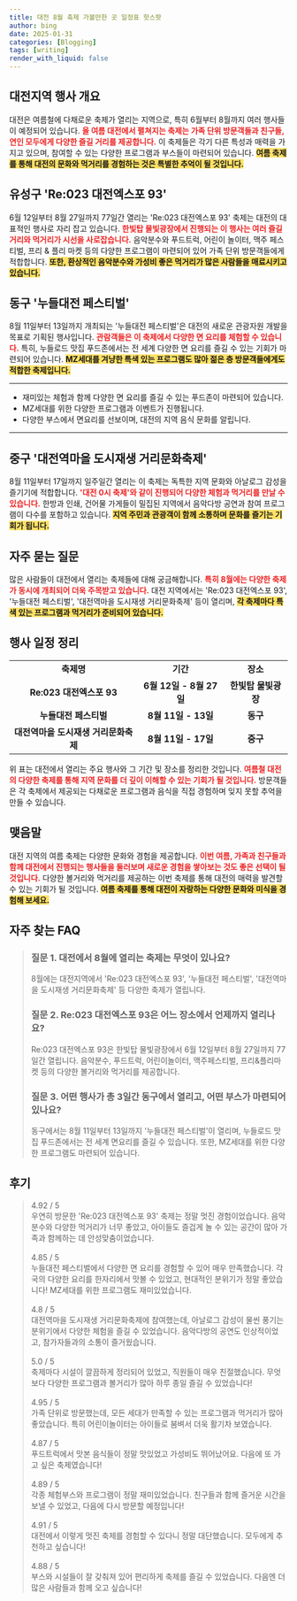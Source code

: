 ```yaml
---
title: 대전 8월 축제 가볼만한 곳 일정표 핫스팟
author: bing
date: 2025-01-31
categories: [Blogging]
tags: [writing]
render_with_liquid: false
---
```



<h2 id='대전지역행사개요'>대전지역 행사 개요</h2>

<p>대전은 여름철에 다채로운 축제가 열리는 지역으로, 특히 6월부터 8월까지 여러 행사들이 예정되어 있습니다. <b><span style="color: #ee2323;">올 여름 대전에서 펼쳐지는 축제는 가족 단위 방문객들과 친구들, 연인 모두에게 다양한 즐길 거리를 제공합니다.</span></b> 이 축제들은 각기 다른 특성과 매력을 가지고 있으며, 참여할 수 있는 다양한 프로그램과 부스들이 마련되어 있습니다. <b><span style="background-color: #ffe066;">여름 축제를 통해 대전의 문화와 먹거리를 경험하는 것은 특별한 추억이 될 것입니다.</span></b></p>

<h2 id='유성구대전엑스포'>유성구 'Re:023 대전엑스포 93'</h2>

<p>6월 12일부터 8월 27일까지 77일간 열리는 'Re:023 대전엑스포 93' 축제는 대전의 대표적인 행사로 자리 잡고 있습니다. <b><span style="color: #ee2323;">한빛탑 물빛광장에서 진행되는 이 행사는 여러 즐길 거리와 먹거리가 시선을 사로잡습니다.</span></b> 음악분수와 푸드트럭, 어린이 놀이터, 맥주 페스티벌, 프리 & 플리 마켓 등의 다양한 프로그램이 마련되어 있어 가족 단위 방문객들에게 적합합니다. <b><span style="background-color: #ffe066;">또한, 환상적인 음악분수와 가성비 좋은 먹거리가 많은 사람들을 매료시키고 있습니다.</span></b></p>

<h2 id='동구누들대전'>동구 '누들대전 페스티벌'</h2>

<p>8월 11일부터 13일까지 개최되는 '누들대전 페스티벌'은 대전의 새로운 관광자원 개발을 목표로 기획된 행사입니다. <b><span style="color: #ee2323;">관람객들은 이 축제에서 다양한 면 요리를 체험할 수 있습니다.</span></b> 특히, 누들로드 맛집 푸드존에서는 전 세계 다양한 면 요리를 즐길 수 있는 기회가 마련되어 있습니다. <b><span style="background-color: #ffe066;">MZ세대를 겨냥한 특색 있는 프로그램도 많아 젊은 층 방문객들에게도 적합한 축제입니다.</span></b></p>

<hr />

<ul>
    <li>재미있는 체험과 함께 다양한 면 요리를 즐길 수 있는 푸드존이 마련되어 있습니다.</li>
    <li>MZ세대를 위한 다양한 프로그램과 이벤트가 진행됩니다.</li>
    <li>다양한 부스에서 면요리를 선보이며, 대전의 지역 음식 문화를 알립니다.</li>
</ul>

<hr />

<h2 id='중구도시재생축제'>중구 '대전역마을 도시재생 거리문화축제'</h2>

<p>8월 11일부터 17일까지 일주일간 열리는 이 축제는 독특한 지역 문화와 아날로그 감성을 즐기기에 적합합니다. <b><span style="color: #ee2323;">'대전 0시 축제'와 같이 진행되어 다양한 체험과 먹거리를 만날 수 있습니다.</span></b> 한방과 인쇄, 건어물 가게들이 밀집된 지역에서 음악다방 공연과 참여 프로그램이 다수를 포함하고 있습니다. <b><span style="background-color: #ffe066;">지역 주민과 관광객이 함께 소통하며 문화를 즐기는 기회가 됩니다.</span></b></p>

<h2 id='자주묻는질문'>자주 묻는 질문</h2>

<p>많은 사람들이 대전에서 열리는 축제들에 대해 궁금해합니다. <b><span style="color: #ee2323;">특히 8월에는 다양한 축제가 동시에 개최되어 더욱 주목받고 있습니다.</span></b> 대전 지역에서는 'Re:023 대전엑스포 93', '누들대전 페스티벌', '대전역마을 도시재생 거리문화축제' 등이 열리며, <b><span style="background-color: #ffe066;">각 축제마다 특색 있는 프로그램과 먹거리가 준비되어 있습니다.</span></b></p>

<h2 id='행사일정정리'>행사 일정 정리</h2>

<table>
    <tr>
        <td style="text-align: center; height: 17px;"><b>축제명</b></td>
        <td style="text-align: center; height: 17px;"><b>기간</b></td>
        <td style="text-align: center; height: 17px;"><b>장소</b></td>
    </tr>
    <tr>
        <td style="text-align: center; height: 17px;"><b>Re:023 대전엑스포 93</b></td>
        <td style="text-align: center; height: 17px;"><b>6월 12일 - 8월 27일</b></td>
        <td style="text-align: center; height: 17px;"><b>한빛탑 물빛광장</b></td>
    </tr>
    <tr>
        <td style="text-align: center; height: 17px;"><b>누들대전 페스티벌</b></td>
        <td style="text-align: center; height: 17px;"><b>8월 11일 - 13일</b></td>
        <td style="text-align: center; height: 17px;"><b>동구</b></td>
    </tr>
    <tr>
        <td style="text-align: center; height: 17px;"><b>대전역마을 도시재생 거리문화축제</b></td>
        <td style="text-align: center; height: 17px;"><b>8월 11일 - 17일</b></td>
        <td style="text-align: center; height: 17px;"><b>중구</b></td>
    </tr>
</table>

<p>위 표는 대전에서 열리는 주요 행사와 그 기간 및 장소를 정리한 것입니다. <b><span style="color: #ee2323;">여름철 대전의 다양한 축제를 통해 지역 문화를 더 깊이 이해할 수 있는 기회가 될 것입니다.</span></b> 방문객들은 각 축제에서 제공되는 다채로운 프로그램과 음식을 직접 경험하며 잊지 못할 추억을 만들 수 있습니다.</p>

<h2 id='맺음말'>맺음말</h2>

<p>대전 지역의 여름 축제는 다양한 문화와 경험을 제공합니다. <b><span style="color: #ee2323;">이번 여름, 가족과 친구들과 함께 대전에서 진행되는 행사들을 둘러보며 새로운 경험을 쌓아보는 것도 좋은 선택이 될 것입니다.</span></b> 다양한 볼거리와 먹거리를 제공하는 이번 축제를 통해 대전의 매력을 발견할 수 있는 기회가 될 것입니다. <b><span style="background-color: #ffe066;">여름 축제를 통해 대전이 자랑하는 다양한 문화와 미식을 경험해 보세요.</span></b></p>


<h2 id='자주_찾는_FAQ'>자주 찾는 FAQ</h2>
<div itemscope="" itemtype="https://schema.org/FAQPage">
<blockquote>
<div itemscope="" itemprop="mainEntity" itemtype="https://schema.org/Question">
<h3 itemprop="name">질문 1. 대전에서 8월에 열리는 축제는 무엇이 있나요?</h3>
<div itemscope="" itemprop="acceptedAnswer" itemtype="https://schema.org/Answer">
<span itemprop="text">
<p>8월에는 대전지역에서 'Re:023 대전엑스포 93', '누들대전 페스티벌', '대전역마을 도시재생 거리문화축제' 등 다양한 축제가 열립니다.</p>
</span>
</div>
</div>
<div itemscope="" itemprop="mainEntity" itemtype="https://schema.org/Question">
<h3 itemprop="name">질문 2. Re:023 대전엑스포 93은 어느 장소에서 언제까지 열리나요?</h3>
<div itemscope="" itemprop="acceptedAnswer" itemtype="https://schema.org/Answer">
<span itemprop="text">
<p>Re:023 대전엑스포 93은 한빛탑 물빛광장에서 6월 12일부터 8월 27일까지 77일간 열립니다. 음악분수, 푸드트럭, 어린이놀이터, 맥주페스티벌, 프리&플리마켓 등의 다양한 볼거리와 먹거리를 제공합니다.</p>
</span>
</div>
</div>
<div itemscope="" itemprop="mainEntity" itemtype="https://schema.org/Question">
<h3 itemprop="name">질문 3. 어떤 행사가 총 3일간 동구에서 열리고, 어떤 부스가 마련되어 있나요?</h3>
<div itemscope="" itemprop="acceptedAnswer" itemtype="https://schema.org/Answer">
<span itemprop="text">
<p>동구에서는 8월 11일부터 13일까지 '누들대전 페스티벌'이 열리며, 누들로드 맛집 푸드존에서는 전 세계 면요리를 즐길 수 있습니다. 또한, MZ세대를 위한 다양한 프로그램도 마련되어 있습니다.</p>
</span>
</div>
</div>
</blockquote>
</div>
<h2 id='후기'>후기</h2>
<div itemscope itemtype="https://schema.org/Product">
  <blockquote>
  <div itemprop="review" itemscope itemtype="https://schema.org/Review">
      <div itemprop="reviewRating" itemscope itemtype="https://schema.org/Rating"> <span itemprop="ratingValue">4.92</span> / <span itemprop="bestRating">5</span> </div>
      <span itemprop="reviewBody">우연히 방문한 'Re:023 대전엑스포 93' 축제는 정말 멋진 경험이었습니다. 음악분수와 다양한 먹거리가 너무 좋았고, 아이들도 즐겁게 놀 수 있는 공간이 많아 가족과 함께하는 데 안성맞춤이었습니다.</span>
  </div>
  <br>
  <div itemprop="review" itemscope itemtype="https://schema.org/Review">
      <div itemprop="reviewRating" itemscope itemtype="https://schema.org/Rating"> <span itemprop="ratingValue">4.85</span> / <span itemprop="bestRating">5</span> </div>
      <span itemprop="reviewBody">누들대전 페스티벌에서 다양한 면 요리를 경험할 수 있어 매우 만족했습니다. 각국의 다양한 요리를 한자리에서 맛볼 수 있었고, 현대적인 분위기가 정말 좋았습니다! MZ세대를 위한 프로그램도 재미있었습니다.</span>
  </div>
  <br>
  <div itemprop="review" itemscope itemtype="https://schema.org/Review">
      <div itemprop="reviewRating" itemscope itemtype="https://schema.org/Rating"> <span itemprop="ratingValue">4.8</span> / <span itemprop="bestRating">5</span> </div>
      <span itemprop="reviewBody">대전역마을 도시재생 거리문화축제에 참여했는데, 아날로그 감성이 물씬 풍기는 분위기에서 다양한 체험을 즐길 수 있었습니다. 음악다방의 공연도 인상적이었고, 참가자들과의 소통이 즐거웠습니다.</span>
  </div>
  <br>
  <div itemprop="review" itemscope itemtype="https://schema.org/Review">
      <div itemprop="reviewRating" itemscope itemtype="https://schema.org/Rating"> <span itemprop="ratingValue">5.0</span> / <span itemprop="bestRating">5</span> </div>
      <span itemprop="reviewBody">축제마다 시설이 깔끔하게 정리되어 있었고, 직원들이 매우 친절했습니다. 무엇보다 다양한 프로그램과 볼거리가 많아 하루 종일 즐길 수 있었습니다!</span>
  </div>
  <br>
  <div itemprop="review" itemscope itemtype="https://schema.org/Review">
      <div itemprop="reviewRating" itemscope itemtype="https://schema.org/Rating"> <span itemprop="ratingValue">4.95</span> / <span itemprop="bestRating">5</span> </div>
      <span itemprop="reviewBody">가족 단위로 방문했는데, 모든 세대가 만족할 수 있는 프로그램과 먹거리가 많아 좋았습니다. 특히 어린이놀이터는 아이들로 붐벼서 더욱 활기차 보였습니다.</span>
  </div>
  <br>
  <div itemprop="review" itemscope itemtype="https://schema.org/Review">
      <div itemprop="reviewRating" itemscope itemtype="https://schema.org/Rating"> <span itemprop="ratingValue">4.87</span> / <span itemprop="bestRating">5</span> </div>
      <span itemprop="reviewBody">푸드트럭에서 맛본 음식들이 정말 맛있었고 가성비도 뛰어났어요. 다음에 또 가고 싶은 축제였습니다!</span>
  </div>
  <br>
  <div itemprop="review" itemscope itemtype="https://schema.org/Review">
      <div itemprop="reviewRating" itemscope itemtype="https://schema.org/Rating"> <span itemprop="ratingValue">4.89</span> / <span itemprop="bestRating">5</span> </div>
      <span itemprop="reviewBody">각종 체험부스와 프로그램이 정말 재미있었습니다. 친구들과 함께 즐거운 시간을 보낼 수 있었고, 다음에 다시 방문할 예정입니다!</span>
  </div>
  <br>
  <div itemprop="review" itemscope itemtype="https://schema.org/Review">
      <div itemprop="reviewRating" itemscope itemtype="https://schema.org/Rating"> <span itemprop="ratingValue">4.91</span> / <span itemprop="bestRating">5</span> </div>
      <span itemprop="reviewBody">대전에서 이렇게 멋진 축제를 경험할 수 있다니 정말 대단했습니다. 모두에게 추천하고 싶습니다!</span>
  </div>
  <br>
  <div itemprop="review" itemscope itemtype="https://schema.org/Review">
      <div itemprop="reviewRating" itemscope itemtype="https://schema.org/Rating"> <span itemprop="ratingValue">4.88</span> / <span itemprop="bestRating">5</span> </div>
      <span itemprop="reviewBody">부스와 시설들이 잘 갖춰져 있어 편리하게 축제를 즐길 수 있었습니다. 다음엔 더 많은 사람들과 함께 오고 싶습니다!</span>
  </div>
  </blockquote>
</div>
